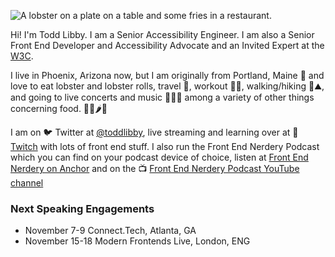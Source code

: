 ![A lobster on a plate on a table and some fries in a restaurant.](https://res.cloudinary.com/colabottles/image/upload/v1585002435/images/cookslobsterhouse_dbocrg.jpg)

Hi! I'm Todd Libby. I am a Senior Accessibility Engineer. I am also a Senior Front End Developer and Accessibility Advocate and an Invited Expert at the [W3C](https://www.w3.org/).

I live in Phoenix, Arizona now, but I am originally from Portland, Maine 🦞 and love to eat lobster and lobster rolls, travel 🧳, workout 🏋🏻, walking/hiking 🎒⛰, and going to live concerts and music 🥁🎶🎸 among a variety of other things concerning food. 🌯🌮🌶🍱

I am on 🐦 Twitter at [@toddlibby](https://twitter.com/toddlibby), live streaming and learning over at 👾 [Twitch](https://twitch.tv/toddlibby) with lots of front end stuff. I also run the Front End Nerdery Podcast which you can find on your podcast device of choice, listen at [Front End Nerdery on Anchor](https://anchor.fm/frontendnerdery) and on the 📺 [Front End Nerdery Podcast YouTube channel](https://www.youtube.com/c/FrontEndNerdery)

### Next Speaking Engagements

- November 7-9 Connect.Tech, Atlanta, GA
- November 15-18 Modern Frontends Live, London, ENG
